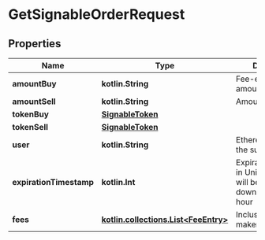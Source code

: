 
# GetSignableOrderRequest

## Properties
Name | Type | Description | Notes
------------ | ------------- | ------------- | -------------
**amountBuy** | **kotlin.String** | Fee-exclusive amount to buy | 
**amountSell** | **kotlin.String** | Amount to sell | 
**tokenBuy** | [**SignableToken**](SignableToken.md) |  | 
**tokenSell** | [**SignableToken**](SignableToken.md) |  | 
**user** | **kotlin.String** | Ethereum address of the submitting user | 
**expirationTimestamp** | **kotlin.Int** | ExpirationTimestamp in Unix time. Note: will be rounded down to the nearest hour |  [optional]
**fees** | [**kotlin.collections.List&lt;FeeEntry&gt;**](FeeEntry.md) | Inclusion of either maker or taker fees |  [optional]



